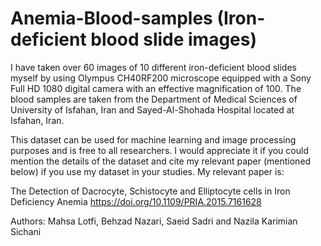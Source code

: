 # Anemia-Blood-samples (Iron-deficient blood slide images)
I have taken over 60 images of 10 different iron-deficient blood slides myself by using Olympus CH40RF200 microscope equipped with a Sony Full HD 1080 digital camera with an effective magnification of 100.
The blood samples are taken from the Department of Medical Sciences of University of Isfahan, Iran and Sayed-Al-Shohada Hospital located at Isfahan, Iran.

This dataset can be used for machine learning and image processing purposes and is free to all researchers. I would appreciate it if you could mention the details of the dataset and cite my relevant paper (mentioned below) if you use my dataset in your studies. 
My relevant paper is:

The Detection of Dacrocyte, Schistocyte and Elliptocyte cells in Iron Deficiency Anemia
https://doi.org/10.1109/PRIA.2015.7161628

Authors: Mahsa Lotfi, Behzad Nazari, Saeid Sadri and Nazila Karimian Sichani



